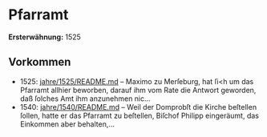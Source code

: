 # Pfarramt

**Ersterwähnung:** 1525

## Vorkommen
- 1525: [jahre/1525/README.md](../jahre/1525/README.md) – Maximo zu
Merſeburg, hat ſi<h um das Pfarramt allhier beworben,
darauf ihm vom Rate die Antwort geworden, daß ſolches
Amt ihm anzunehmen nic...
- 1540: [jahre/1540/README.md](../jahre/1540/README.md) – Weil der Domprobſt die Kirche beſtellen ſollen, hatte
er das Pfarramt zu beſtellen, Biſchof Philipp eingeräumt,
das Einkommen aber behalten,...
